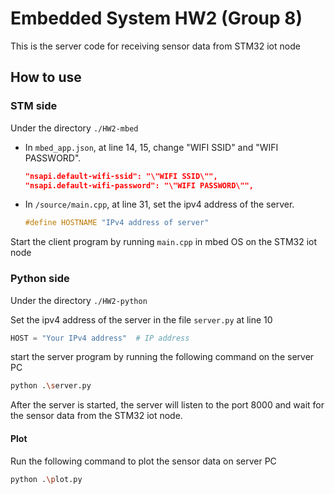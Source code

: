 # Embedded System HW2 (Group 8)

This is the server code for receiving sensor data from STM32 iot node

## How to use

### STM side

Under the directory `./HW2-mbed`
* In `mbed_app.json`, at line 14, 15, change "WIFI SSID" and "WIFI PASSWORD".
    ```JSON
    "nsapi.default-wifi-ssid": "\"WIFI SSID\"",
    "nsapi.default-wifi-password": "\"WIFI PASSWORD\"",
    ```
* In `/source/main.cpp`, at line 31, set the ipv4 address of the server.
    ```c++
    #define HOSTNAME "IPv4 address of server"
    ```

Start the client program by running `main.cpp` in mbed OS on the STM32 iot node

### Python side

Under the directory `./HW2-python`

Set the ipv4 address of the server in the file `server.py` at line 10

```python
HOST = "Your IPv4 address"  # IP address
```

start the server program by running the following command on the server PC

```bash
python .\server.py
```

After the server is started, the server will listen to the port 8000 and wait for the sensor data from the STM32 iot node.

#### Plot

Run the following command to plot the sensor data on server PC

```bash
python .\plot.py
```
